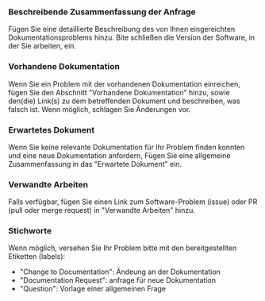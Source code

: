 ### Beschreibende Zusammenfassung der Anfrage

Fügen Sie eine detaillierte Beschreibung des von Ihnen eingereichten
Dokumentationsproblems hinzu. Bite schließen die Version der Software, in der Sie
arbeiten, ein.

### Vorhandene Dokumentation

Wenn Sie ein Problem mit der vorhandenen Dokumentation einreichen, fügen Sie
den Abschnitt "Vorhandene Dokumentation" hinzu, sowie den(die) Link(s) zu dem betreffenden
Dokument und beschreiben, was falsch ist. Wenn möglich, schlagen Sie Änderungen vor.

### Erwartetes Dokument

Wenn Sie keine relevante Dokumentation für Ihr Problem finden konnten und eine
neue Dokumentation anfordern, Fügen Sie eine allgemeine Zusammenfassung in das
"Erwartete Dokument" ein.

### Verwandte Arbeiten

Falls verfügbar, fügen Sie einen Link zum Software-Problem (issue) oder PR (pull oder merge request) in "Verwandte Arbeiten" hinzu.

### Stichworte

Wenn möglich, versehen Sie Ihr Problem bitte mit den bereitgestellten Etiketten (labels):

- "Change to Documentation": Ändeung an der Dokumentation
- "Documentation Request": anfrage für neue Dokumentation
- "Question":  Vorlage einer allgemeinen Frage


